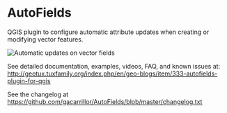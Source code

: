 # AutoFields

QGIS plugin to configure automatic attribute updates when creating or modifying vector features.

![Automatic updates on vector fields](http://downloads.tuxfamily.org/tuxgis/tmp/akqfv3(1).gif)


See detailed documentation, examples, videos, FAQ, and known issues at:
http://geotux.tuxfamily.org/index.php/en/geo-blogs/item/333-autofields-plugin-for-qgis

See the changelog at https://github.com/gacarrillor/AutoFields/blob/master/changelog.txt
